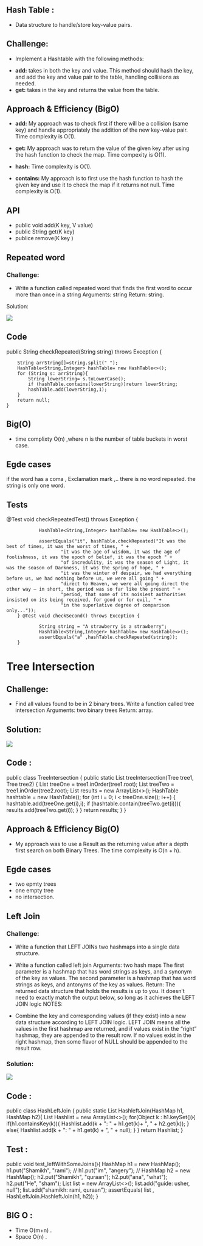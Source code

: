 ## Hash Table :
- Data structure to handle/store key-value pairs.

## Challenge:
- Implement a Hashtable with the following methods:

* **add:** takes in both the key and value. This method should hash the key, and add the key and value pair to the table, handling collisions as needed.
* **get:** takes in the key and returns the value from the table.


## Approach & Efficiency (BigO)
* **add:** My approach was to check first if there will be a collision (same key) and handle appropriately the addition of the new key-value pair. Time complexity is O(1).

* **get:** My approach was to return the value of the given key after using the hash function to check the map. Time compexity is O(1).

* **hash:** Time complexity is O(1).

* **contains:** My approach is to first use the hash function to hash the given key and use it to check the map if it returns not null. Time complexity is O(1).

## API
- public void add(K key, V value)
- public String get(K key)
- publice remove(K key )


## Repeated word
### Challenge:
- Write a function called repeated word that finds the first word to occur more than once in a string Arguments: string Return: string.

Solution:

![](Sol.png)


## Code
 public String checkRepeated(String string) throws Exception {

        String arrString[]=string.split(" ");
        HashTable<String,Integer> hashTable= new HashTable<>();
        for (String s: arrString){
            String lowerString= s.toLowerCase();
            if (hashTable.contains(lowerString))return lowerString;
            hashTable.add(lowerString,1);
        }
        return null;
    }
## Big(O)
- time complixty O(n) ,where n is the number of table buckets in worst case.

## Egde cases
if the word has a coma , Exclamation mark ,..
there is no word repeated. the string is only one word.

## Tests
  @Test void checkRepeatedTest() throws Exception {

                HashTable<String,Integer> hashTable= new HashTable<>();

                assertEquals("it", hashTable.checkRepeated("It was the best of times, it was the worst of times, " +
                        "it was the age of wisdom, it was the age of foolishness, it was the epoch of belief, it was the epoch " +
                        "of incredulity, it was the season of Light, it was the season of Darkness, it was the spring of hope, " +
                        "it was the winter of despair, we had everything before us, we had nothing before us, we were all going " +
                        "direct to Heaven, we were all going direct the other way – in short, the period was so far like the present " +
                        "period, that some of its noisiest authorities insisted on its being received, for good or for evil, " +
                        "in the superlative degree of comparison only..."));
        } @Test void checkSecond() throws Exception {

                String string = "A strawberry is a strawberry";
                HashTable<String,Integer> hashTable= new HashTable<>();
                assertEquals("a" ,hashTable.checkRepeated(string));
        }




# Tree Intersection

## Challenge:
- Find all values found to be in 2 binary trees.
Write a function called tree intersection Arguments: two binary trees Return: array.

## Solution: 

![](sol1.png)

## Code :


public class TreeIntersection {
    public static List treeIntersection(Tree tree1, Tree tree2) {
        List treeOne = tree1.inOrder(tree1.root);
        List treeTwo = tree1.inOrder(tree2.root);
        List results = new ArrayList<>();
        HashTable hashtable = new HashTable();
        for (int i = 0; i < treeOne.size(); i++) {
            hashtable.add(treeOne.get(i),i);
            if (hashtable.contain(treeTwo.get(i))){
                results.add(treeTwo.get(i));
            }
        }
        return  results;
    }
}

## Approach & Efficiency Big(O)

- My approach was to use a Result as the returning value after a depth first search on both Binary Trees. The time complexity is O(n + h).

## Egde cases
- two epmty trees
- one empty tree
- no intersection.




## Left Join
### Challenge:
- Write a function that LEFT JOINs two hashmaps into a single data structure.

- Write a function called left join Arguments: two hash maps The first parameter is a hashmap that has word strings as keys, and a synonym of the key as values. The second parameter is a hashmap that has word strings as keys, and antonyms of the key as values. Return: The returned data structure that holds the results is up to you. It doesn’t need to exactly match the output below, so long as it achieves the LEFT JOIN logic NOTES:

- Combine the key and corresponding values (if they exist) into a new data structure according to LEFT JOIN logic. LEFT JOIN means all the values in the first hashmap are returned, and if values exist in the “right” hashmap, they are appended to the result row. If no values exist in the right hashmap, then some flavor of NULL should be appended to the result row.

### Solution:

![](Hash.png)


## Code :


public class HashLeftJoin {
    public static List<String> HashleftJoin(HashMap h1, HashMap h2){
        List<String> Hashlist = new ArrayList<>();
        for(Object k : h1.keySet()){
            if(h1.containsKey(k)){
                Hashlist.add(k +  ": " + h1.get(k)+ ", " + h2.get(k));
            } else{
                Hashlist.add(k + ": " + h1.get(k) + ", " + null);
            }
        }
        return Hashlist;
    }


## Test :


 public void test_leftWithSomeJoins(){
                HashMap h1 = new HashMap();
                h1.put("Shamikh", "rami"); //
                h1.put("im", "angery"); //
                HashMap h2 = new HashMap();
                h2.put("Shamikh", "quraan");
                h2.put("ana", "what");
                h2.put("He", "sham");
                List<String> list = new ArrayList<>();
                list.add("guide: usher, null");
                list.add("shamikh: rami, quraan");
                assertEquals( list ,  HashLeftJoin.HashleftJoin(h1, h2));
        }



## BIG O :

* Time O(m+n) .
* Space O(n) .
